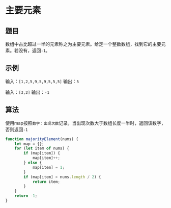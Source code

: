 # 主要元素

## 题目

数组中占比超过一半的元素称之为主要元素。给定一个整数数组，找到它的主要元素。若没有，返回`-1`。

## 示例 

输入：`[1,2,5,9,5,9,5,5,5]`
输出：`5`

输入：`[3,2]`
输出：`-1`

## 算法

使用map按照`数字：出现次数`记录，当出现次数大于数组长度一半时，返回该数字，否则返回`-1`

```js
function majorityElement(nums) {
	let map = {};
	for (let item of nums) {
		if (map[item]) {
			map[item]++;
		} else {
			map[item] = 1;
		}
		if (map[item] > nums.length / 2) {
			return item;
		}
	}
	return -1;
}
```